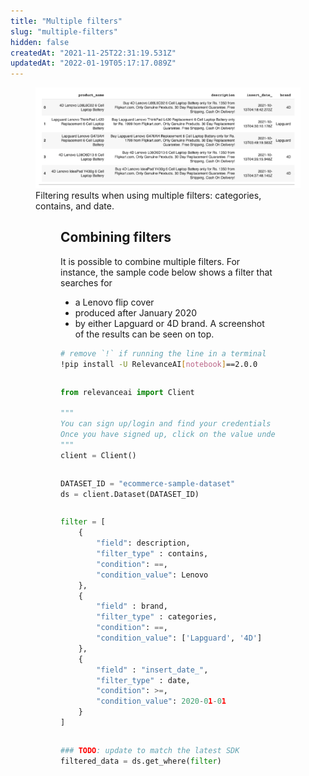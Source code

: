 ```yaml
---
title: "Multiple filters"
slug: "multiple-filters"
hidden: false
createdAt: "2021-11-25T22:31:19.531Z"
updatedAt: "2022-01-19T05:17:17.089Z"
---
```

<figure>
<img src="https://github.com/RelevanceAI/RelevanceAI-readme-docs/blob/v2.0.0/docs_template/general-features/_assets/multiple-filters.png?raw=true" width="1009" alt="combined filters.png" />
<figcaption>Filtering results when using multiple filters: categories, contains, and date.</figcaption>
<figure>

## Combining filters
It is possible to combine multiple filters. For instance, the sample code below shows a filter that searches for
* a Lenovo flip cover
* produced after January 2020
* by either Lapguard or 4D brand.
A screenshot of the results can be seen on top.

```bash Bash
# remove `!` if running the line in a terminal
!pip install -U RelevanceAI[notebook]==2.0.0
```
```bash
```

```python Python (SDK)
from relevanceai import Client

"""
You can sign up/login and find your credentials here: https://cloud.relevance.ai/sdk/api
Once you have signed up, click on the value under `Activation token` and paste it here
"""
client = Client()
```
```python
```

```python Python (SDK)
DATASET_ID = "ecommerce-sample-dataset"
ds = client.Dataset(DATASET_ID)
```
```python
```

```python Python (SDK)
filter = [
    {
        "field": description,
        "filter_type" : contains,
        "condition": ==,
        "condition_value": Lenovo
    },
    {
        "field" : brand,
        "filter_type" : categories,
        "condition": ==,
        "condition_value": ['Lapguard', '4D']
    },
    {
        "field" : "insert_date_",
        "filter_type" : date,
        "condition": >=,
        "condition_value": 2020-01-01
    }
]
```
```python
```

```python Python (SDK)
### TODO: update to match the latest SDK
filtered_data = ds.get_where(filter)
```
```python
```


